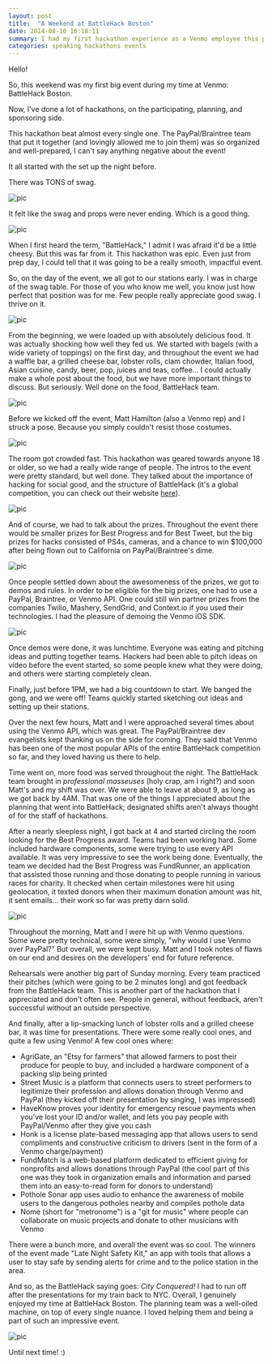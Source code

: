 ```yaml
---
layout: post
title:  "A Weekend at BattleHack Boston"
date: 2014-08-10 16:18:11
summary: I had my first hackathon experience as a Venmo employee this past weekend, and boy was it fun!
categories: speaking hackathons events
---
```


Hello!

So, this weekend was my first big event during my time at Venmo: BattleHack Boston.

Now, I've done a lot of hackathons, on the participating, planning, and sponsoring side.

This hackathon beat almost every single one.  The PayPal/Braintree team that put it together (and lovingly allowed me to join them) was so organized and well-prepared, I can't say anything negative about the event!

It all started with the set up the night before.

There was TONS of swag.

![pic](/assets/bh/swag2.jpg)

It felt like the swag and props were never ending.  Which is a good thing.

![pic](/assets/bh/swag3.jpg)

When I first heard the term, "BattleHack," I admit I was afraid it'd be a little cheesy.
But this was far from it.  This hackathon was epic.  Even just from prep day, I could tell that it was going to be a really smooth, impactful event.

So, on the day of the event, we all got to our stations early.  I was in charge of the swag table.  For those of you who know me well, you know just how perfect that position was for me.
Few people really appreciate good swag.  I thrive on it.

![pic](/assets/bh/swag5.jpg)

From the beginning, we were loaded up with absolutely delicious food.  It was actually shocking how well they fed us.
We started with bagels (with a wide variety of toppings) on the first day, and throughout the event we had a waffle bar, a grilled cheese bar, lobster rolls, clam chowder, Italian food, Asian cuisine, candy, beer, pop, juices and teas, coffee... I could actually make a whole post about the food, but we have more important things to discuss.  But seriously.  Well done on the food, BattleHack team.

![pic](/assets/bh/food.jpg)

Before we kicked off the event, Matt Hamilton (also a Venmo rep) and I struck a pose.  Because you simply couldn't resist those costumes.

![pic](/assets/bh/pose.jpg)

The room got crowded fast.  This hackathon was geared towards anyone 18 or older, so we had a really wide range of people.  The intros to the event were pretty standard, but well done.  They talked about the importance of hacking for social good, and the structure of BattleHack (it's a global competition, you can check out their website [here](https://2014.battlehack.org/)).

![pic](/assets/bh/crowd.jpg)

And of course, we had to talk about the prizes.  Throughout the event there would be smaller prizes for Best Progress and for Best Tweet, but the big prizes for hacks consisted of PS4s, cameras, and a chance to win $100,000 after being flown out to California on PayPal/Braintree's dime.

![pic](/assets/bh/prizes.jpg)

Once people settled down about the awesomeness of the prizes, we got to demos and rules.  In order to be eligible for the big prizes, one had to use a PayPal, Braintree, or Venmo API.  One could still win partner prizes from the companies Twilio, Mashery, SendGrid, and Context.io if you used their technologies.  I had the pleasure of demoing the Venmo iOS SDK.

![pic](/assets/bh/demo.jpg)

Once demos were done, it was lunchtime.  Everyone was eating and pitching ideas and putting together teams.  Hackers had been able to pitch ideas on video before the event started, so some people knew what they were doing, and others were starting completely clean.

Finally, just before 1PM, we had a big countdown to start.  We banged the gong, and we were off!  Teams quickly started sketching out ideas and setting up their stations.

Over the next few hours, Matt and I were approached several times about using the Venmo API, which was great.  The PayPal/Braintree dev evangelists kept thanking us on the side for coming.  They said that Venmo has been one of the most popular APIs of the entire BattleHack competition so far, and they loved having us there to help.

Time went on, more food was served throughout the night.  The BattleHack team brought in *professional masseuses* (holy crap, am I right?) and soon Matt's and my shift was over.  We were able to leave at about 9, as long as we got back by 4AM.  That was one of the things I appreciated about the planning that went into BattleHack; designated shifts aren't always thought of for the staff of hackathons.

After a nearly sleepless night, I got back at 4 and started circling the room looking for the Best Progress award.  Teams had been working hard.  Some included hardware components, some were trying to use every API available.  It was very impressive to see the work being done.  Eventually, the team we decided had the Best Progress was FundRunner, an application that assisted those running and those donating to people running in various races for charity.  It checked when certain milestones were hit using geolocation, it texted donors when their maximum donation amount was hit, it sent emails... their work so far was pretty darn solid.

![pic](/assets/bh/progress.jpg)

Throughout the morning, Matt and I were hit up with Venmo questions.  Some were pretty technical, some were simply, "why would I use Venmo over PayPal?"  But overall, we were kept busy.  Matt and I took notes of flaws on our end and desires on the developers' end for future reference.

Rehearsals were another big part of Sunday morning.  Every team practiced their pitches (which were going to be 2 minutes long) and got feedback from the BattleHack team.  This is another part of the hackathon that I appreciated and don't often see.  People in general, without feedback, aren't successful without an outside perspective.

And finally, after a lip-smacking lunch of lobster rolls and a grilled cheese bar, it was time for presentations.  There were some really cool ones, and quite a few using Venmo!  A few cool ones where:

 * AgriGate, an "Etsy for farmers" that allowed farmers to post their produce for people to buy, and included a hardware component of a packing slip being printed
 * Street Music is a platform that connects users to street performers to legitimize their profession and allows donation through Venmo and PayPal (they kicked off their presentation by singing, I was impressed)
 * HaveKnow proves your identity for emergency rescue payments when you've lost your ID and/or wallet, and lets you pay people with PayPal/Venmo after they give you cash
 * Honk is a license plate-based messaging app that allows users to send compliments and constructive criticism to drivers (sent in the form of a Venmo charge/payment)
 * FundMatch is a web-based platform dedicated to efficient giving for nonprofits and allows donations through PayPal (the cool part of this one was they took in organization emails and information and parsed them into an easy-to-read form for donors to understand)
 * Pothole Sonar app uses audio to enhance the awareness of mobile users to the dangerous potholes nearby and compiles pothole data
 * Nome (short for "metronome") is a "git for music" where people can collaborate on music projects and donate to other musicians with Venmo

There were a bunch more, and overall the event was so cool.  The winners of the event made "Late Night Safety Kit," an app with tools that allows a user to stay safe by sending alerts for crime and to the police station in the area.


And so, as the BattleHack saying goes: *City Conquered!*
I had to run off after the presentations for my train back to NYC.  Overall, I genuinely enjoyed my time at BattleHack Boston.  The planning team was a well-oiled machine, on top of every single nuance.  I loved helping them and being a part of such an impressive event.

![pic](/assets/bh/team.jpg)

Until next time! :)
